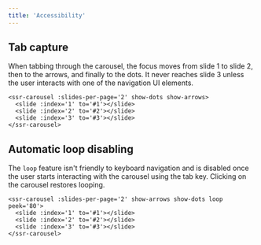 ```yaml
---
title: 'Accessibility'
---
```


## Tab capture

When tabbing through the carousel, the focus moves from slide 1 to slide 2, then to the arrows, and finally to the dots.  It never reaches slide 3 unless the user interacts with one of the navigation UI elements.

<demos-accessibility-tab-capture></demos-accessibility-tab-capture>

```vue
<ssr-carousel :slides-per-page='2' show-dots show-arrows>
  <slide :index='1' to='#1'></slide>
  <slide :index='2' to='#2'></slide>
  <slide :index='3' to='#3'></slide>
</ssr-carousel>
```

## Automatic loop disabling

The `loop` feature isn't friendly to keyboard navigation and is disabled once the user starts interacting with the carousel using the tab key.  Clicking on the carousel restores looping.

<demos-accessibility-loop-disabling></demos-accessibility-loop-disabling>

```vue
<ssr-carousel :slides-per-page='2' show-arrows show-dots loop peek='80'>
  <slide :index='1' to='#1'></slide>
  <slide :index='2' to='#2'></slide>
  <slide :index='3' to='#3'></slide>
</ssr-carousel>
```

